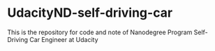 # UdacityND-self-driving-car
This is the repository for code and note of Nanodegree Program Self-Driving Car Engineer at Udacity
